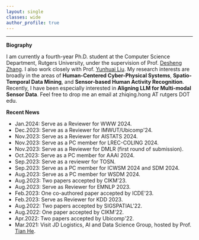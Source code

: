 ```yaml
---
layout: single
classes: wide
author_profile: true
---
```


***
**Biography**

I am currently a fourth-year Ph.D. student at the Computer Science Department, Rutgers University, under the supervision of Prof. [Desheng Zhang](https://www.cs.rutgers.edu/~dz220/). I also work closely with Prof. [Yunhuai Liu](http://www.yunhuai.net/Yunhuai.htm). 
My research interests are broadly in the areas of **Human-Centered Cyber-Physical Systems**, **Spatio-Temporal Data Mining**, and **Sensor-based Human Activity Recognition**. Recently, I have been especially interested in **Aligning LLM for Multi-modal Sensor Data**. Feel free to drop me an email at zhiqing.hong AT rutgers DOT edu.

**Recent News**
* Jan.2024: Serve as a Reviewer for WWW 2024.
* Dec.2023: Serve as a Reviewer for IMWUT/Ubicomp'24.
* Nov.2023: Serve as a Reviewer for AISTATS 2024.
* Nov.2023: Serve as a PC member for LREC-COLING 2024. 
* Nov.2023: Serve as a Reviewer for DMLR (first round of submission).
* Oct.2023: Serve as a PC member for AAAI 2024.
* Sep.2023: Serve as a reviewer for TOSN.
* Sep.2023: Serve as a PC member for ICWSM 2024 and SDM 2024.
* Aug.2023: Serve as a PC member for WSDM 2024.
* Aug.2023: Two papers accepted by CIKM'23.
* Aug.2023: Serve as Reviewer for EMNLP 2023.
* Feb.2023: One co-authored paper accepted by ICDE'23.
* Feb.2023: Serve as Reviewer for KDD 2023.
* Aug.2022: Two papers accepted by SIGSPATIAL'22.
* Aug.2022: One paper accepted by CIKM'22.
* Apr.2022: Two papers accepted by Ubicomp'22.
* Mar.2021: Visit JD Logistics, AI and Data Science Group, hosted by Prof. [Tian He](https://www-users.cs.umn.edu/~tianhe/).




&emsp;
&emsp;
&emsp;
&emsp;
&emsp;
&emsp;
&emsp;
&emsp;






<script type="text/javascript" id="clustrmaps" src="//clustrmaps.com/map_v2.js?d=VUzuGzdDIXT10ku_aUuY2VDKm0mMNjK2g6da6P3BbMQ&cl=ffffff&w=253&t=m"></script>
